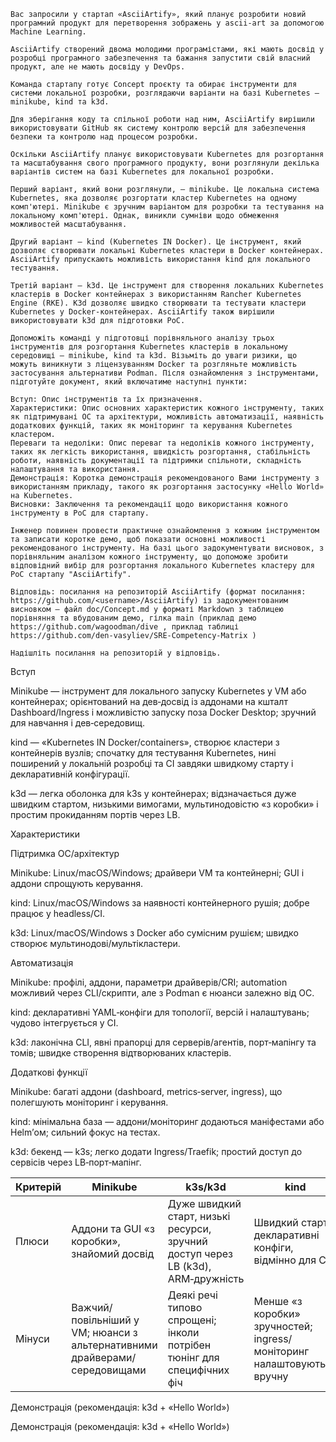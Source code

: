 ``` Завдання
Вас запросили у стартап «AsciiArtify», який планує розробити новий програмний продукт для перетворення зображень у ascii-art за допомогою Machine Learning.

AsciiArtify створений двома молодими програмістами, які мають досвід у розробці програмного забезпечення та бажання запустити свій власний продукт, але не мають досвіду у DevOps.

Команда стартапу готує Concept проєкту та обирає інструменти для системи локальної розробки, розглядаючи варіанти на базі Kubernetes — minikube, kind та k3d.

Для зберігання коду та спільної роботи над ним, AsciiArtify вирішили використовувати GitHub як систему контролю версій для забезпечення безпеки та контролю над процесом розробки.

Оскільки AsciiArtify планує використовувати Kubernetes для розгортання та масштабування свого програмного продукту, вони розглянули декілька варіантів систем на базі Kubernetes для локальної розробки.

Перший варіант, який вони розглянули, — minikube. Це локальна система Kubernetes, яка дозволяє розгортати кластер Kubernetes на одному комп'ютері. Minikube є зручним варіантом для розробки та тестування на локальному комп'ютері. Однак, виникли сумніви щодо обмеження можливостей масштабування.

Другий варіант — kind (Kubernetes IN Docker). Це інструмент, який дозволяє створювати локальні Kubernetes кластери в Docker контейнерах. AsciiArtify припускають можливість використання kind для локального тестування.

Третій варіант — k3d. Це інструмент для створення локальних Kubernetes кластерів в Docker контейнерах з використанням Rancher Kubernetes Engine (RKE). K3d дозволяє швидко створювати та тестувати кластери Kubernetes у Docker-контейнерах. AsciiArtify також вирішили використовувати k3d для підготовки PoC.

Допоможіть команді у підготовці порівняльного аналізу трьох інструментів для розгортання Kubernetes кластерів в локальному середовищі — minikube, kind та k3d. Візьміть до уваги ризики, що можуть виникнути з ліцензуванням Docker та розгляньте можливість застосування альтернативи Podman. Після ознайомлення з інструментами, підготуйте документ, який включатиме наступні пункти:

Вступ: Опис інструментів та їх призначення.
Характеристики: Опис основних характеристик кожного інструменту, таких як підтримувані ОС та архітектури, можливість автоматизації, наявність додаткових функцій, таких як моніторинг та керування Kubernetes кластером.
Переваги та недоліки: Опис переваг та недоліків кожного інструменту, таких як легкість використання, швидкість розгортання, стабільність роботи, наявність документації та підтримки спільноти, складність налаштування та використання.
Демонстрація: Коротка демонстрація рекомендованого Вами інструменту з використанням прикладу, такого як розгортання застосунку «Hello World» на Kubernetes.
Висновки: Заключення та рекомендації щодо використання кожного інструменту в PoC для стартапу.

Інженер повинен провести практичне ознайомлення з кожним інструментом та записати коротке демо, щоб показати основні можливості рекомендованого інструменту. На базі цього задокументувати висновок, з порівняльним аналізом кожного інструменту, що допоможе зробити відповідний вибір для розгортання локального Kubernetes кластеру для PoC стартапу "AsciiArtify".

Відповідь: посилання на репозиторій AsciiArtify (формат посилання: https://github.com/<username>/AsciiArtify) із задокументованим висновком — файл doc/Concept.md у форматі Markdown з таблицею порівняння та вбудованим демо, гілка main (приклад демо https://github.com/wagoodman/dive , приклад таблиці https://github.com/den-vasyliev/SRE-Competency-Matrix )

Надішліть посилання на репозиторій у відповідь.
```
Вступ

Minikube — інструмент для локального запуску Kubernetes у VM або контейнерах; орієнтований на дев‑досвід із 
аддонами на кшталт Dashboard/Ingress і можливістю запуску поза Docker Desktop; зручний для навчання і дев‑середовищ.

kind — «Kubernetes IN Docker/containers», створює кластери з контейнерів вузлів; спочатку для тестування Kubernetes, 
нині поширений у локальній розробці та CI завдяки швидкому старту і декларативній конфігурації.

k3d — легка оболонка для k3s у контейнерах; відзначається дуже швидким стартом, низькими вимогами, 
мультинодовістю «з коробки» і простим прокиданням портів через LB.

Характеристики

Підтримка ОС/архітектур

Minikube: Linux/macOS/Windows; драйвери VM та контейнерні; GUI і аддони спрощують керування.

kind: Linux/macOS/Windows за наявності контейнерного рушія; добре працює у headless/CI.

k3d: Linux/macOS/Windows з Docker або сумісним рушієм; швидко створює мультинодові/мультікластери.

Автоматизація

Minikube: профілі, аддони, параметри драйверів/CRI; automation можливий через CLI/скрипти, але з Podman є нюанси залежно від ОС.

kind: декларативні YAML‑конфіги для топології, версій і налаштувань; чудово інтегрується у CI.

k3d: лаконічна CLI, явні прапорці для серверів/агентів, порт‑мапінгу та томів; швидке створення відтворюваних кластерів.

Додаткові функції

Minikube: багаті аддони (dashboard, metrics‑server, ingress), що полегшують моніторинг і керування.

kind: мінімальна база — аддони/моніторинг додаються маніфестами або Helm’ом; сильний фокус на тестах.

k3d: бекенд — k3s; легко додати Ingress/Traefik; простий доступ до сервісів через LB‑порт‑мапінг.

| Критерій | Minikube | k3s/k3d | kind | 
| ------------- | ------------- | ------------- | ------------- |
Плюси	| Аддони та GUI «з коробки», знайомий досвід | Дуже швидкий старт, низькі ресурси, зручний доступ через LB (k3d), ARM‑дружність |	Швидкий старт, декларативні конфіги, відмінно для CI 
Мінуси	| Важчий/повільніший у VM; нюанси з альтернативними драйверами/середовищами | Деякі речі типово спрощені; інколи потрібен тюнінг для специфічних фіч | Менше «з коробки» зручностей; ingress/моніторинг налаштовуються вручну 

Демонстрація (рекомендація: k3d + «Hello World»)

Демонстрація (рекомендація: k3d + «Hello World»)

